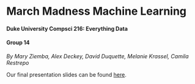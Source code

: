 # March Madness Machine Learning
#### Duke University Compsci 216: Everything Data
#### Group 14
*By Mary Ziemba, Alex Deckey, David Duquette, Melanie Krassel, Camila Restrepo*

Our final presentation slides can be found [here](https://goo.gl/RSKqHF).
